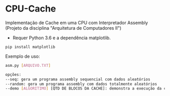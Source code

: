 # CPU-Cache
Implementação de Cache em uma CPU com Interpretador Assembly
(Projeto da disciplina "Arquitetura de Computadores II")
* Requer Python 3.6 e a dependência matplotlib.
```
pip install matplotlib
```

Exemplo de uso:
```sh
asm.py [ARQUIVO.TXT]

opções:
--seq: gera um programa assembly sequencial com dados aleatórios
--random: gera um programa assembly com dados totalmente aleatórios
--demo [ALGORITIMO] [QTD DE BLOCOS DA CACHE]: demonstra a execução da cache do tamanho especificado com o algoritimo escolhido
